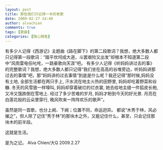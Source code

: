 ```yaml
---
layout: post
title: 那些我们只记得一半的老歌
date: 2009-02-27 14:49
author: alvachien
comments: true
tags: [歌曲]
categories: [随心随笔]
---
```

有多少人记得《西游记》主题曲《路在脚下》的第二段歌词？我想，绝大多数人都只记得第一段歌词：“踏平坎坷成大道，斗罢艰险又出发”却根本不知道第二段中“风雨雷电任叱咤，一路豪歌向天涯”吧。
有多少人记得《听妈妈讲过去的事》的完整歌词？我想，绝大多数人都只记得“我们坐在高高的谷堆旁边，听妈妈讲那过去的事情”吧，那“妈妈讲的过去事情”到底是什么呢？我还记得“那时候,妈妈没有土地, 全部生活都在两只手上, 汗水流在地主火热的田野里, 妈妈却吃着野菜和谷糠. 冬天的风雪狼一样嚎叫, 妈妈却穿着破烂的烂衣裳, 她去给地主缝一件狐皮长袍, 又冷又饿跌倒在雪地上. 经过了多少苦难的岁月, 妈妈才盼到今天的好光景. 月亮在白莲花般的云朵里穿行, 晚风吹来一阵阵欢乐的歌声”。


虽然是同一首歌，也分上阙、下阙；位置不同，命运迥异。
都说“木秀于林，风必摧之”，但人除了记住“秀于林”的那块木之外，又能记住什么，甚至，只会记住那块木的前半段。 

 
这就是生活。
 
是为之记。
Alva Chien/大Q
2009.2.27

